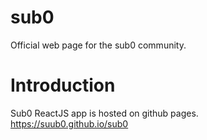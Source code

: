 # sub0

Official web page for the sub0 community.

# Introduction

Sub0 ReactJS app is hosted on github pages.  
https://suub0.github.io/sub0